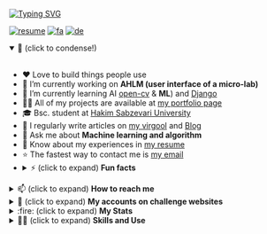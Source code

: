 <!-- # <img src="https://raw.githubusercontent.com/MartinHeinz/MartinHeinz/master/wave.gif" width="40px"> Hi, I’m Rahmat! -->

[![Typing SVG](https://readme-typing-svg.demolab.com?font=Fira+Code&size=36&pause=1000&color=34F500&vCenter=true&width=435&height=45&lines=%F0%9F%91%8B+Hi%2C+I'm+Rahmat!+;I+love+AI+%E2%9D%A4%EF%B8%8F;Junior+Back-end+dev.;Always+learning+%F0%9F%A4%96)](https://git.io/typing-svg)

[![resume](https://img.shields.io/badge/download-resume-blue.svg)](https://github.com/EnAnsari/EnAnsari/releases/download/0/ansari-resume.pdf)
[![fa](https://img.shields.io/badge/language-Persian-red.svg)](https://github.com/EnAnsari/EnAnsari/blob/main/other-lang/README-FA.md)
[![de](https://img.shields.io/badge/language-Deutsch-yellow.svg)](https://github.com/EnAnsari/EnAnsari/blob/main/other-lang/README-DE.md)

<!--
<a href="https://www.instagram.com/abhisheknaiidu/">
  <img alt="Rahmat's Instagram" width="22px" src="https://raw.githubusercontent.com/hussainweb/hussainweb/main/icons/instagram.png" /></a>
![](https://visitor-badge.glitch.me/badge?page_id=enansari.enansari) -->
<!--
<a href="https://twitter.com/enansari0">
  <img alt="Rahmat | Twitter" width="22px" src="https://raw.githubusercontent.com/peterthehan/peterthehan/master/assets/twitter.svg" /></a>
<a href="https://www.linkedin.com/in/enansari/">
  <img alt="Rahmat's LinkedIN" width="22px" src="https://raw.githubusercontent.com/peterthehan/peterthehan/master/assets/linkedin.svg" /></a>
-->


<details open><summary>👀 (click to condense!)</summary><br>
  
<!-- 👀 I’m interested in mathematics -->
<ul>
  <li>❤️ Love to build things people use</li>
  <li>🔭 I’m currently working on <strong>AHLM (user interface of a micro-lab)</strong></li>
  <li>🌱 I’m currently learning AI <a href='https://github.com/opencv'>open-cv</a> & <strong>ML</strong>) and <a href='https://github.com/django'>Django</a></li>
  <li>👨‍💻 All of my projects are available at <a href='https://github.com/EnAnsari/EnAnsari/blob/main/portfolio.md'>my portfolio page</a></li>
  <li>🎓 Bsc. student at <a href='https://github.com/EnAnsari/EnAnsari/blob/main/list-of-hsu.md'>Hakim Sabzevari University</a></li>
  <li>📝 I regularly write articles on <a href='https://virgool.io/@EnAnsari'>my virgool</a> and <a href='https://enansari.blog.ir/'>Blog</a></li>
  <li>💬 Ask me about <strong>Machine learning and algorithm</strong></li>
  <li>📄 Know about my experiences in <a href='https://github.com/EnAnsari/EnAnsari/releases/download/0/ansari-resume.pdf'>my resume</a></li>
  <li>⭐ The fastest way to contact me is <a href="mailto:Rahmat2022a@gmail.com">my email</a></li>
  <li><details><summary>⚡ (click to expand) <strong>Fun facts</strong></summary><p><a href="https://git.io/typing-svg"><img src="https://readme-typing-svg.demolab.com?font=Fira+Code&size=15&duration=3000&pause=1500&vCenter=true&width=600&height=18&lines=HSU+is+not+a+university+%F0%9F%AB%A4;One+day%2C+Machine+Learning+goes+to+the+cafe%2C;the+barista+asks+her%2C+%22What+do+you+drink%3F%22;He+says+that+he+drinks+everything+else+%F0%9F%A4%A3" alt="Typing SVG" /></a></p></details></li>
</ul>

</details>
<!-- <a href="https://discord.gg/XTW52Kt">
  <img alt="Rahmat's Discord" width="22px" src="https://raw.githubusercontent.com/peterthehan/peterthehan/master/assets/discord.svg" /></a> -->
  
<details><summary>📫 (click to expand) <strong>How to reach me</strong></summary>
  <ul style="list-style: none;">
    <li>
<p>
<a href="https://twitter.com/enansari0" target="blank"><img align="center" src="https://raw.githubusercontent.com/rahuldkjain/github-profile-readme-generator/master/src/images/icons/Social/twitter.svg" alt="enansari0" height="30" width="40" /></a>
<a href="https://linkedin.com/in/enansari" target="blank"><img align="center" src="https://raw.githubusercontent.com/rahuldkjain/github-profile-readme-generator/master/src/images/icons/Social/linked-in-alt.svg" alt="enansari" height="30" width="40" /></a>
<a href="https://stackoverflow.com/users/19568559" target="blank"><img align="center" src="https://raw.githubusercontent.com/rahuldkjain/github-profile-readme-generator/master/src/images/icons/Social/stack-overflow.svg" alt="19568559" height="30" width="40" /></a>
<a href="https://kaggle.com/enansari" target="blank"><img align="center" src="https://raw.githubusercontent.com/rahuldkjain/github-profile-readme-generator/master/src/images/icons/Social/kaggle.svg" alt="enansari" height="30" width="40" /></a>
<a href="https://fb.com/enansari0" target="blank"><img align="center" src="https://raw.githubusercontent.com/rahuldkjain/github-profile-readme-generator/master/src/images/icons/Social/facebook.svg" alt="enansari0" height="30" width="40" /></a>
<a href="https://instagram.com/en.r.ansari" target="blank"><img align="center" src="https://raw.githubusercontent.com/rahuldkjain/github-profile-readme-generator/master/src/images/icons/Social/instagram.svg" alt="en.r.ansari" height="30" width="40" /></a>
<a href="https://medium.com/@enansari" target="blank"><img align="center" src="https://raw.githubusercontent.com/rahuldkjain/github-profile-readme-generator/master/src/images/icons/Social/medium.svg" alt="@enansari" height="30" width="40" /></a>
<a href="https://www.youtube.com/c/enansari" target="blank"><img align="center" src="https://raw.githubusercontent.com/rahuldkjain/github-profile-readme-generator/master/src/images/icons/Social/youtube.svg" alt="enansari" height="30" width="40" /></a>
<a href="https://www.codechef.com/users/enansari" target="blank"><img align="center" src="https://cdn.jsdelivr.net/npm/simple-icons@3.1.0/icons/codechef.svg" alt="enansari" height="30" width="40" /></a>
<a href="https://www.hackerrank.com/enansari" target="blank"><img align="center" src="https://raw.githubusercontent.com/rahuldkjain/github-profile-readme-generator/master/src/images/icons/Social/hackerrank.svg" alt="enansari" height="30" width="40" /></a>
<a href="https://codeforces.com/profile/enansari" target="blank"><img align="center" src="https://raw.githubusercontent.com/rahuldkjain/github-profile-readme-generator/master/src/images/icons/Social/codeforces.svg" alt="enansari" height="30" width="40" /></a>
<a href="https://www.leetcode.com/enansari" target="blank"><img align="center" src="https://raw.githubusercontent.com/rahuldkjain/github-profile-readme-generator/master/src/images/icons/Social/leet-code.svg" alt="enansari" height="30" width="40" /></a>
<a href="https://www.hackerearth.com/@enansari" target="blank"><img align="center" src="https://raw.githubusercontent.com/rahuldkjain/github-profile-readme-generator/master/src/images/icons/Social/hackerearth.svg" alt="@enansari" height="30" width="40" /></a>
<a href="https://auth.geeksforgeeks.org/user/enansari" target="blank"><img align="center" src="https://raw.githubusercontent.com/rahuldkjain/github-profile-readme-generator/master/src/images/icons/Social/geeks-for-geeks.svg" alt="enansari" height="30" width="40" /></a>
<a href="https://www.topcoder.com/members/enansari" target="blank"><img align="center" src="https://raw.githubusercontent.com/rahuldkjain/github-profile-readme-generator/master/src/images/icons/Social/topcoder.svg" alt="enansari" height="30" width="40" /></a>
<a href="https://discord.gg/1001469015350329414" target="blank"><img align="center" src="https://raw.githubusercontent.com/rahuldkjain/github-profile-readme-generator/master/src/images/icons/Social/discord.svg" alt="1001469015350329414" height="30" width="40" /></a>
</p>
    </li>
    <li>
<div id="badges">
  <a href="https://t.me/EnAnsari">
    <img src="https://img.shields.io/badge/Telegram:%20@EnAnsari-blue?style=for-the-badge&logo=telegram&logoColor=white" alt="Telegram Badge"/></a>
  <a href="https://gitlab.com/EnAnsari">
    <img src="https://img.shields.io/badge/gitlab-yellow?style=for-the-badge&logo=gitlab&logoColor=white" alt="gitlab Badge"/></a>
  <a href="https://bitbucket.org/enansari/">
    <img src="https://img.shields.io/badge/bitbucket-blue?style=for-the-badge&logo=bitbucket&logoColor=white" alt="bitbucket Badge"/></a>
  <a href="https://www.reddit.com/user/EnAnsari">
    <img src="https://img.shields.io/badge/reddit-red?style=for-the-badge&logo=reddit&logoColor=white" alt="reddit Badge"/></a>
  <a href="https://join.skype.com/invite/IKXNXJE5Wa0z">
    <img src="https://img.shields.io/badge/Skype-blue?style=for-the-badge&logo=skype&logoColor=white" alt="Skype Badge"/></a>
  <a href="https://www.twitch.tv/enansari">
    <img src="https://img.shields.io/badge/twitch-purple?style=for-the-badge&logo=twitch&logoColor=white" alt="twitch Badge"/></a>
  <a href="https://www.quora.com/profile/EnAnsari">
    <img src="https://img.shields.io/badge/quora-red?style=for-the-badge&logo=quora&logoColor=white" alt="Quora Badge"/></a>
  <a href="https://www.pinterest.com/EnAnsari/">
    <img src="https://img.shields.io/badge/pinterest-red?style=for-the-badge&logo=pinterest&logoColor=white" alt="pinterest Badge"/></a>
</div>
    </li>
    <li>
  <details><summary>📧 (click to expand) <strong>other Emails</strong> </summary>
    <ul>
      <li><a href='mailto:rahmatansari@hsu.ac.ir'>RahmatAnsari@hsu.ac.ir</a></li>
      <li><a href='mailto:EnAnsari0@yahoo.com'>EnAnsari0@yahoo.com</a></li>
      <li><a href='mailto:En.Ansari@outlook.com'>En.Ansari@outlook.com</a></li>
    </ul>
  </details>
      </li>
  </ul>
</details>
<details><summary>👾 (click to expand) <strong>My accounts on challenge websites</strong></summary>
  <br>
<div id="badges">
  <a href="https://quera.org/profile/EnAnsari">
    <img src="https://img.shields.io/badge/quera-blue?style=for-the-badge&logo=q&logoColor=white" alt="Quera Badge"/></a>
  <a href="https://codeforces.com/profile/EnAnsari">
    <img src="https://img.shields.io/badge/Codeforces-yellow?style=for-the-badge&logo=codeforces&logoColor=white" alt="Codeforces Badge"/></a>
  <a href="https://www.codechef.com/users/enansari">
    <img src="https://img.shields.io/badge/codechef-orange?style=for-the-badge&logo=codechef&logoColor=white" alt="codechef Badge"/></a>
  <a href="https://www.topcoder.com/members/enansari">
    <img src="https://img.shields.io/badge/topcoder-purple?style=for-the-badge&logo=topcoder&logoColor=white" alt="topcoder Badge"/></a>
  <a href="https://www.hackerearth.com/@EnAnsari">
    <img src="https://img.shields.io/badge/hackerearth-navy?style=for-the-badge&logo=hackerearth&logoColor=white" alt="hackerearth Badge"/></a>
  <a href="https://www.hackerrank.com/EnAnsari">
    <img src="https://img.shields.io/badge/hackerrank-green?style=for-the-badge&logo=hackerrank&logoColor=white" alt="hackerrank Badge"/></a>
  <a href="https://leetcode.com/EnAnsari/">
    <img src="https://img.shields.io/badge/leetcode-yellow?style=for-the-badge&logo=leetcode&logoColor=white" alt="leetcode Badge"/></a>
  <a href="https://www.spoj.com/users/enansari/">
    <img src="https://img.shields.io/badge/spoj-blue?style=for-the-badge&logo=spoj&logoColor=white" alt="spoj Badge"/></a>
  <a href="https://coderbyte.com/profile/EnAnsari">
    <img src="https://img.shields.io/badge/coderbyte-aqua?style=for-the-badge&logo=x&logoColor=white" alt="coderbyte Badge"/></a>
  <br>
  <a href="https://projecteuler.net/friends">
    <img src="https://img.shields.io/badge/My%20Key%20in%20Project%20Euler:-orange?style=for-the-badge&logo=projecteuler&logoColor=white" alt="project euler Badge"/></a>

```
1978636_d6UqNoksw41nPuVqKx7rw2JzhDf1B9Tl
```
</div>

</details>

<details><summary> :fire: (click to expand) <strong>My Stats</strong></summary>
<br>
  <div  align="center">
    
<!-- [![GitHub Streak](http://github-readme-streak-stats.herokuapp.com?user=EnAnsari&theme=dark&background=000000)](https://git.io/streak-stats) <br>
![Rahmat's github stats](https://github-readme-stats.vercel.app/api?username=enansari&show_icons=true&theme=gotham) <br> 
[![Top Langs](https://github-readme-stats.vercel.app/api/top-langs/?username=enansari&theme=gotham&layout=compact)](https://github.com/enansari/enansari)<br> -->
<img src="http://github-readme-streak-stats.herokuapp.com?user=EnAnsari&theme=dark&background=000000" alt="GitHub Streak" style="width:400px;"/><br>
<img src="https://github-readme-stats.vercel.app/api?username=enansari&show_icons=true&theme=gotham" alt="Rahmat's github stats" style="width:400px;"/><br>
<img src="https://github-readme-stats.vercel.app/api/top-langs/?username=enansari&theme=gotham&layout=compact" alt="Top Langs" style="width:400px;"/>
  </div>
</details>
<!-- copyright 2022, 2023 EnAnsari -->

<details><summary> 🤹‍♂️ (click to expand) <strong>Skills and Use</strong></summary>
  <ul>
    <li>
      <h5>Programming Languages</h5>
      <p>
        <a href="https://www.cprogramming.com/" target="_blank" rel="noreferrer"><img src="https://raw.githubusercontent.com/devicons/devicon/master/icons/c/c-original.svg" alt="c" width="40" height="40"/></a>
      <a href="https://www.w3schools.com/cpp/" target="_blank" rel="noreferrer"> <img src="https://raw.githubusercontent.com/devicons/devicon/master/icons/cplusplus/cplusplus-original.svg" alt="cplusplus" width="40" height="40"/> </a>
      <a href="https://www.python.org" target="_blank" rel="noreferrer"> <img src="https://raw.githubusercontent.com/devicons/devicon/master/icons/python/python-original.svg" alt="python" width="40" height="40"/> </a>
      <a href="https://developer.mozilla.org/en-US/docs/Web/JavaScript" target="_blank" rel="noreferrer"> <img src="https://raw.githubusercontent.com/devicons/devicon/master/icons/javascript/javascript-original.svg" alt="javascript" width="40" height="40"/> </a>
      <a href="https://golang.org" target="_blank" rel="noreferrer"> <img src="https://raw.githubusercontent.com/devicons/devicon/master/icons/go/go-original.svg" alt="go" width="40" height="40"/> </a>
      </p>
    </li>
    <li>
      <h5>Frontend Development</h5>
      <p>
        <a href="https://www.w3.org/html/" target="_blank" rel="noreferrer"> <img src="https://raw.githubusercontent.com/devicons/devicon/master/icons/html5/html5-original-wordmark.svg" alt="html5" width="40" height="40"/> </a>
        <a href="https://www.w3schools.com/css/" target="_blank" rel="noreferrer"> <img src="https://raw.githubusercontent.com/devicons/devicon/master/icons/css3/css3-original-wordmark.svg" alt="css3" width="40" height="40"/> </a>
        <a href="https://www.qt.io/" target="_blank" rel="noreferrer"> <img src="https://upload.wikimedia.org/wikipedia/commons/0/0b/Qt_logo_2016.svg" alt="qt" width="40" height="40"/> </a>
      </p>
    </li>
<!--     <li>
      <h5>Backend Development</h5>
      <p></p>
    </li> -->
<!--     <li>
      <h5>Mobile App Development</h5>
      <p></p>
    </li> -->
    <li>
      <h5>AI/ML</h5>
      <p>
        <a href="https://opencv.org/" target="_blank" rel="noreferrer"> <img src="https://www.vectorlogo.zone/logos/opencv/opencv-icon.svg" alt="opencv" width="40" height="40"/> </a>
        <a href="https://pandas.pydata.org/" target="_blank" rel="noreferrer"> <img src="https://raw.githubusercontent.com/devicons/devicon/2ae2a900d2f041da66e950e4d48052658d850630/icons/pandas/pandas-original.svg" alt="pandas" width="40" height="40"/> </a>
        <a href="https://www.tensorflow.org" target="_blank" rel="noreferrer"> <img src="https://www.vectorlogo.zone/logos/tensorflow/tensorflow-icon.svg" alt="tensorflow" width="40" height="40"/> </a>
        <a href="https://seaborn.pydata.org/" target="_blank" rel="noreferrer"> <img src="https://seaborn.pydata.org/_images/logo-mark-lightbg.svg" alt="seaborn" width="40" height="40"/> </a>
        <a href="https://scikit-learn.org/" target="_blank" rel="noreferrer"> <img src="https://upload.wikimedia.org/wikipedia/commons/0/05/Scikit_learn_logo_small.svg" alt="scikit_learn" width="40" height="40"/></a>
        <a href="https://pytorch.org/" target="_blank" rel="noreferrer"> <img src="https://www.vectorlogo.zone/logos/pytorch/pytorch-icon.svg" alt="pytorch" width="40" height="40"/> </a>
      </p>
    </li>
    <li>
      <h5>Database</h5>
      <p>
        <a href="https://www.postgresql.org" target="_blank" rel="noreferrer"> <img src="https://raw.githubusercontent.com/devicons/devicon/master/icons/postgresql/postgresql-original-wordmark.svg" alt="postgresql" width="40" height="40"/> </a>
        <a href="https://www.mysql.com/" target="_blank" rel="noreferrer"> <img src="https://raw.githubusercontent.com/devicons/devicon/master/icons/mysql/mysql-original-wordmark.svg" alt="mysql" width="40" height="40"/> </a>
        <a href="https://cassandra.apache.org/" target="_blank" rel="noreferrer"> <img src="https://www.vectorlogo.zone/logos/apache_cassandra/apache_cassandra-icon.svg" alt="cassandra" width="40" height="40"/> </a>
        <a href="https://www.sqlite.org/" target="_blank" rel="noreferrer"> <img src="https://www.vectorlogo.zone/logos/sqlite/sqlite-icon.svg" alt="sqlite" width="40" height="40"/> </a>
        <a href="https://www.microsoft.com/en-us/sql-server" target="_blank" rel="noreferrer"> <img src="https://www.svgrepo.com/show/303229/microsoft-sql-server-logo.svg" alt="mssql" width="40" height="40"/> </a>
      </p>
    </li>
<!--     <li>
      <h5>Data Visualization</h5>
      <p></p>
    </li> -->
    <li>
      <h5>Devops</h5>
      <p>
        <a href="https://www.docker.com/" target="_blank" rel="noreferrer"> <img src="https://raw.githubusercontent.com/devicons/devicon/master/icons/docker/docker-original-wordmark.svg" alt="docker" width="40" height="40"/> </a>
      </p>
    </li>
<!--     <li>
      <h5>Backend as a Service(BaaS)</h5>
      <p></p>
    </li> -->
    <li>
      <h5>Framework</h5>
      <p>
        <a href="https://www.djangoproject.com/" target="_blank" rel="noreferrer"> <img src="https://cdn.worldvectorlogo.com/logos/django.svg" alt="django" width="40" height="40"/> </a>
      </p>
    </li>
    <li>
      <h5>Testing</h5>
      <p>
        <a href="https://www.selenium.dev" target="_blank" rel="noreferrer"> <img src="https://raw.githubusercontent.com/detain/svg-logos/780f25886640cef088af994181646db2f6b1a3f8/svg/selenium-logo.svg" alt="selenium" width="40" height="40"/> </a>
      </p>
    </li>
    <li>
      <h5>Software</h5>
      <p>
        <a href="https://www.mathworks.com/" target="_blank" rel="noreferrer"> <img src="https://upload.wikimedia.org/wikipedia/commons/2/21/Matlab_Logo.png" alt="matlab" width="40" height="40"/> </a>
        <a href="https://postman.com" target="_blank" rel="noreferrer"> <img src="https://www.vectorlogo.zone/logos/getpostman/getpostman-icon.svg" alt="postman" width="40" height="40"/> </a>
        <a href="https://www.photoshop.com/en" target="_blank" rel="noreferrer"> <img src="https://raw.githubusercontent.com/devicons/devicon/master/icons/photoshop/photoshop-line.svg" alt="photoshop" width="40" height="40"/> </a>
      </p>
    </li>
    <li>
      <h5>Static Site Generators</h5>
      <p>
        <a href="https://jekyllrb.com/" target="_blank" rel="noreferrer"> <img src="https://www.vectorlogo.zone/logos/jekyllrb/jekyllrb-icon.svg" alt="jekyll" width="40" height="40"/>
        <a href="https://gohugo.io/" target="_blank" rel="noreferrer"> <img src="https://api.iconify.design/logos-hugo.svg" alt="hugo" width="40" height="40"/> </a>
      </p>
    </li>
<!--     <li>
      <h5>Game Engines</h5>
      <p></p>
    </li> -->
<!--     <li>
      <h5>Automation</h5>
      <p></p>
    </li> -->
    <li>
      <h5>Other</h5>
      <p>
        </a> <a href="https://www.linux.org/" target="_blank" rel="noreferrer"> <img src="https://raw.githubusercontent.com/devicons/devicon/master/icons/linux/linux-original.svg" alt="linux" width="40" height="40"/> </a>
        <a href="https://git-scm.com/" target="_blank" rel="noreferrer"> <img src="https://www.vectorlogo.zone/logos/git-scm/git-scm-icon.svg" alt="git" width="40" height="40"/> </a>
        <a href="https://www.arduino.cc/" target="_blank" rel="noreferrer"> <img src="https://cdn.worldvectorlogo.com/logos/arduino-1.svg" alt="arduino" width="40" height="40"/> </a>
      </p>
    </li>
  </ul>
</details>
